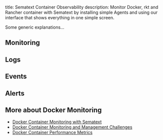 title: Sematext Container Observability
description: Monitor Docker, rkt and Rancher container with Sematext by installing simple Agents and using our interface that shows everything in one simple screen.

Some generic explanations...

## Monitoring

## Logs

## Events

## Alerts

## More about Docker Monitoring
* [Docker Container Monitoring with Sematext](https://sematext.com/blog/docker-container-monitoring-with-sematext/)
* [Docker Container Monitoring and Management Challenges](https://sematext.com/blog/docker-container-monitoring-management-challenges/)
* [Docker Container Performance Metrics](https://sematext.com/blog/top-docker-metrics-to-watch/)
